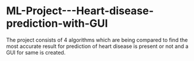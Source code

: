 # ML-Project---Heart-disease-prediction-with-GUI
The project consists of 4 algorithms which are being compared to find the most accurate result for prediction of heart disease is present or not and a GUI for same is created.
